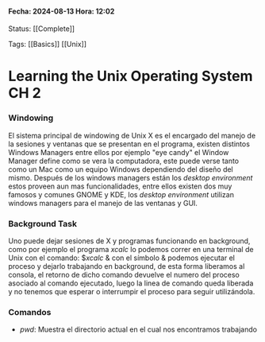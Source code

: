 #### Fecha: 2024-08-13 Hora: 12:02

Status: [[Complete]] 

Tags: [[Basics]] [[Unix]] 

# Learning the Unix Operating System CH 2

### Windowing
El sistema principal de windowing de Unix X es el encargado del manejo de la sesiones y ventanas que se presentan en el programa, existen distintos Windows Managers entre ellos por ejemplo "eye candy" el Window Manager define como se vera la computadora, este puede verse tanto como un Mac como un equipo Windows dependiendo del diseño del mismo. Después de los windows managers están los $desktop$ $environment$ estos proveen aun mas funcionalidades, entre ellos existen dos muy famosos y comunes GNOME y KDE, los $desktop$ $environment$ utilizan windows managers para el manejo de las ventanas y GUI.

### Background Task
Uno puede dejar sesiones de X y programas funcionando en background, como por ejemplo el programa $xcalc$ lo podemos correr en una terminal de Unix con el comando: $\$xcalc~\&$ con el símbolo $\&$ podemos ejecutar el proceso y dejarlo trabajando en background, de esta forma liberamos al consola, el retorno de dicho comando devuelve el numero del proceso asociado al comando ejecutado, luego la linea de comando queda liberada y no tenemos que esperar o interrumpir el proceso para seguir utilizándola.

### Comandos
- $pwd$: Muestra el directorio actual en el cual nos encontramos trabajando